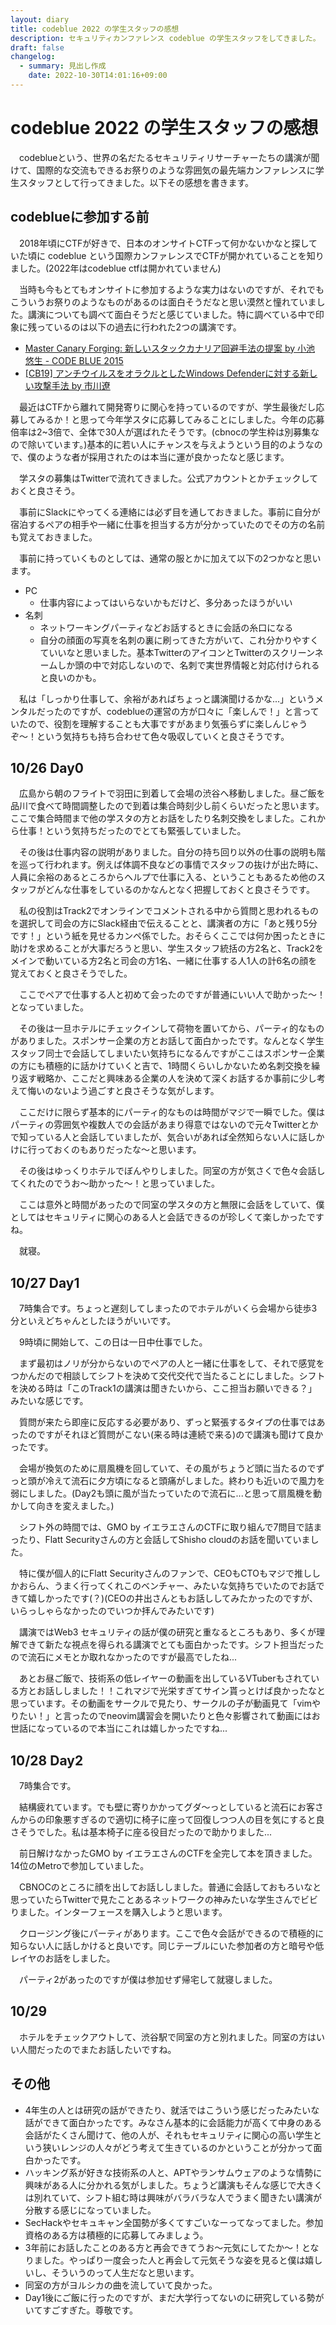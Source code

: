 ```yaml
---
layout: diary
title: codeblue 2022 の学生スタッフの感想
description: セキュリティカンファレンス codeblue の学生スタッフをしてきました。
draft: false
changelog:
  - summary: 見出し作成
    date: 2022-10-30T14:01:16+09:00
---
```


# codeblue 2022 の学生スタッフの感想

　codeblueという、世界の名だたるセキュリティリサーチャーたちの講演が聞けて、国際的な交流もできるお祭りのような雰囲気の最先端カンファレンスに学生スタッフとして行ってきました。以下その感想を書きます。

## codeblueに参加する前

　2018年頃にCTFが好きで、日本のオンサイトCTFって何かないかなと探していた頃に codeblue という国際カンファレンスでCTFが開かれていることを知りました。(2022年はcodeblue ctfは開かれていません)

　当時も今もとてもオンサイトに参加するような実力はないのですが、それでもこういうお祭りのようなものがあるのは面白そうだなと思い漠然と憧れていました。講演についても調べて面白そうだと感じていました。特に調べている中で印象に残っているのは以下の過去に行われた2つの講演です。

- [Master Canary Forging: 新しいスタックカナリア回避手法の提案 by 小池 悠生 - CODE BLUE 2015](https://www.slideshare.net/codeblue_jp/master-canary-forging-by-code-blue-2015)
- [[CB19] アンチウイルスをオラクルとしたWindows Defenderに対する新しい攻撃手法 by 市川遼](https://www.slideshare.net/codeblue_jp/cb19-windows-defender-by)

　最近はCTFから離れて開発寄りに関心を持っているのですが、学生最後だし応募してみるか！と思って今年学スタに応募してみることにしました。今年の応募倍率は2~3倍で、全体で30人が選ばれたそうです。(cbnocの学生枠は別募集なので除いています。)基本的に若い人にチャンスを与えようという目的のようなので、僕のような者が採用されたのは本当に運が良かったなと感じます。

　学スタの募集はTwitterで流れてきました。公式アカウントとかチェックしておくと良さそう。

　事前にSlackにやってくる連絡には必ず目を通しておきました。事前に自分が宿泊するペアの相手や一緒に仕事を担当する方が分かっていたのでその方の名前も覚えておきました。

　事前に持っていくものとしては、通常の服とかに加えて以下の2つかなと思います。

- PC
  - 仕事内容によってはいらないかもだけど、多分あったほうがいい
- 名刺
  - ネットワーキングパーティなどお話するときに会話の糸口になる
  - 自分の顔面の写真を名刺の裏に刷ってきた方がいて、これ分かりやすくていいなと思いました。基本TwitterのアイコンとTwitterのスクリーンネームしか頭の中で対応しないので、名刺で実世界情報と対応付けられると良いのかも。

　私は「しっかり仕事して、余裕があればちょっと講演聞けるかな...」というメンタルだったのですが、codeblueの運営の方が口々に「楽しんで！」と言っていたので、役割を理解することも大事ですがあまり気張らずに楽しんじゃうぞ〜！という気持ちも持ち合わせて色々吸収していくと良さそうです。

## 10/26 Day0

　広島から朝のフライトで羽田に到着して会場の渋谷へ移動しました。昼ご飯を品川で食べて時間調整したので到着は集合時刻少し前くらいだったと思います。ここで集合時間まで他の学スタの方とお話をしたり名刺交換をしました。これから仕事！という気持ちだったのでとても緊張していました。

　その後は仕事内容の説明がありました。自分の持ち回り以外の仕事の説明も階を巡って行われます。例えば体調不良などの事情でスタッフの抜けが出た時に、人員に余裕のあるところからヘルプで仕事に入る、ということもあるため他のスタッフがどんな仕事をしているのかなんとなく把握しておくと良さそうです。

　私の役割はTrack2でオンラインでコメントされる中から質問と思われるものを選択して司会の方にSlack経由で伝えることと、講演者の方に「あと残り5分です！」という紙を見せるカンペ係でした。おそらくここでは何か困ったときに助けを求めることが大事だろうと思い、学生スタッフ統括の方2名と、Track2をメインで動いている方2名と司会の方1名、一緒に仕事する人1人の計6名の顔を覚えておくと良さそうでした。

　ここでペアで仕事する人と初めて会ったのですが普通にいい人で助かった〜！となっていました。

　その後は一旦ホテルにチェックインして荷物を置いてから、パーティ的なものがありました。スポンサー企業の方とお話して面白かったです。なんとなく学生スタッフ同士で会話してしまいたい気持ちになるんですがここはスポンサー企業の方にも積極的に話かけていくと吉で、1時間くらいしかないため名刺交換を繰り返す戦略か、ここだと興味ある企業の人を決めて深くお話するか事前に少し考えて悔いのないよう過ごすと良さそうな気がします。

　ここだけに限らず基本的にパーティ的なものは時間がマジで一瞬でした。僕はパーティの雰囲気や複数人での会話があまり得意ではないので元々Twitterとかで知っている人と会話していましたが、気合いがあれば全然知らない人に話しかけに行っておくのもありだったな〜と思います。

　その後はゆっくりホテルでぼんやりしました。同室の方が気さくで色々会話してくれたのでうお〜助かった〜！と思っていました。

　ここは意外と時間があったので同室の学スタの方と無限に会話をしていて、僕としてはセキュリティに関心のある人と会話できるのが珍しくて楽しかったですね。

　就寝。

## 10/27 Day1

　7時集合です。ちょっと遅刻してしまったのでホテルがいくら会場から徒歩3分といえどちゃんとしたほうがいいです。

　9時頃に開始して、この日は一日中仕事でした。

　まず最初はノリが分からないのでペアの人と一緒に仕事をして、それで感覚をつかんだので相談してシフトを決めて交代交代で当たることにしました。シフトを決める時は「このTrack1の講演は聞きたいから、ここ担当お願いできる？」みたいな感じです。

　質問が来たら即座に反応する必要があり、ずっと緊張するタイプの仕事ではあったのですがそれほど質問がこない(来る時は連続で来る)ので講演も聞けて良かったです。

　会場が換気のために扇風機を回していて、その風がちょうど頭に当たるのでずっと頭が冷えて流石に夕方頃になると頭痛がしました。終わりも近いので風力を弱にしました。(Day2も頭に風が当たっていたので流石に...と思って扇風機を動かして向きを変えました。)

　シフト外の時間では、GMO by イエラエさんのCTFに取り組んで7問目で詰まったり、Flatt Securityさんの方と会話してShisho cloudのお話を聞いていました。

　特に僕が個人的にFlatt Securityさんのファンで、CEOもCTOもマジで推ししかおらん、うまく行ってくれこのベンチャー、みたいな気持ちでいたのでお話できて嬉しかったです(？)(CEOの井出さんともお話ししてみたかったのですが、いらっしゃらなかったのでいつか拝んでみたいです)

　講演ではWeb3 セキュリティの話が僕の研究と重なるところもあり、多くが理解できて新たな視点を得られる講演でとても面白かったです。シフト担当だったので流石にメモとか取れなかったのですが最高でしたね...

　あとお昼ご飯で、技術系の低レイヤーの動画を出しているVTuberもされている方とお話ししました！！これマジで光栄すぎてサイン貰っとけば良かったなと思っています。その動画をサークルで見たり、サークルの子が動画見て「vimやりたい！」と言ったのでneovim講習会を開いたりと色々影響されて動画にはお世話になっているので本当にこれは嬉しかったですね...

## 10/28 Day2

　7時集合です。

　結構疲れています。でも壁に寄りかかってグダ〜っとしていると流石にお客さんからの印象悪すぎるので適切に椅子に座って回復しつつ人の目を気にすると良さそうでした。私は基本椅子に座る役目だったので助かりました...

　前日解けなかったGMO by イエラエさんのCTFを全完して本を頂きました。14位のMetroで参加していました。

　CBNOCのところに顔を出してお話ししました。普通に会話しておもろいなと思っていたらTwitterで見たことあるネットワークの神みたいな学生さんでビビりました。インターフェースを購入しようと思います。

　クロージング後にパーティがあります。ここで色々会話ができるので積極的に知らない人に話しかけると良いです。同じテーブルにいた参加者の方と暗号や低レイヤのお話をしました。

　パーティ2があったのですが僕は参加せず帰宅して就寝しました。

## 10/29

　ホテルをチェックアウトして、渋谷駅で同室の方と別れました。同室の方はいい人間だったのでまたお話したいですね。


## その他

- 4年生の人とは研究の話ができたり、就活ではこういう感じだったみたいな話ができて面白かったです。みなさん基本的に会話能力が高くて中身のある会話がたくさん聞けて、他の人が、それもセキュリティに関心の高い学生という狭いレンジの人々がどう考えて生きているのかということが分かって面白かったです。
- ハッキング系が好きな技術系の人と、APTやランサムウェアのような情勢に興味がある人に分かれる気がしました。ちょうど講演もそんな感じで大きくは別れていて、シフト組む時は興味がバラバラな人でうまく聞きたい講演が分散する感じになっていました。
- SecHackやセキュキャン全国勢が多くてすごいなーってなってました。参加資格のある方は積極的に応募してみましょう。
- 3年前にお話したことのある方と再会できてうお〜元気にしてたか〜！となりました。やっぱり一度会った人と再会して元気そうな姿を見ると僕は嬉しいし、そういうのって人生だなと思います。
- 同室の方がヨルシカの曲を流していて良かった。
- Day1後にご飯に行ったのですが、まだ大学行ってないのに研究している勢がいてすごすぎた。尊敬です。
